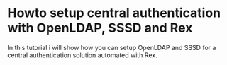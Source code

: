 # Howto setup central authentication with OpenLDAP, SSSD and Rex

In this tutorial i will show how you can setup OpenLDAP and SSSD for a central authentication solution automated with Rex.
